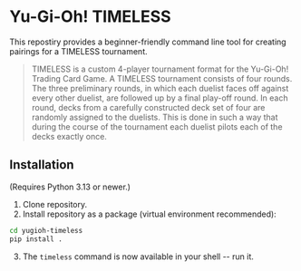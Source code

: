 # Yu-Gi-Oh! TIMELESS

This repostiry provides a beginner-friendly command line tool for creating
pairings for a TIMELESS tournament.

> TIMELESS is a custom 4-player tournament format for the Yu-Gi-Oh! Trading
> Card Game. A TIMELESS tournament consists of four rounds. The three
> preliminary rounds, in which each duelist faces off against every other
> duelist, are followed up by a final play-off round. In each round, decks
> from a carefully constructed deck set of four are randomly assigned to the
> duelists. This is done in such a way that during the course of the tournament
> each duelist pilots each of the decks exactly once.


## Installation
(Requires Python 3.13 or newer.)
1. Clone repository.
2. Install repository as a package (virtual environment recommended):
~~~bash
cd yugioh-timeless
pip install .
~~~
3. The `timeless` command is now available in your shell -- run it.

